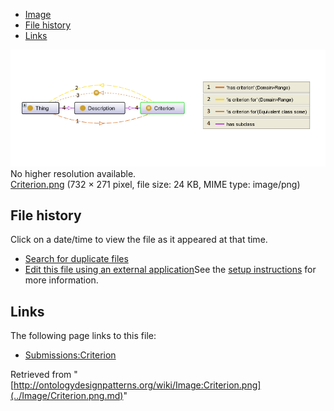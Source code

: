 * [Image](../Image/Criterion.png.md#file)
* [File history](../Image/Criterion.png.md#filehistory)
* [Links](../Image/Criterion.png.md#filelinks)

[![Image:Criterion.png](../images/a/aa/Criterion.png)](../images/a/aa/Criterion.png)  
No higher resolution available.  
[Criterion.png](../images/a/aa/Criterion.png)‎ (732 × 271 pixel, file size: 24 KB, MIME type: image/png)

## File history

Click on a date/time to view the file as it appeared at that time.



  
* [Search for duplicate files](http://ontologydesignpatterns.org/wiki/Special:FileDuplicateSearch/Criterion.png "Special:FileDuplicateSearch/Criterion.png")
* [Edit this file using an external application](http://ontologydesignpatterns.org/wiki/index.php?title=Image:Criterion.png&action=edit&externaledit=true&mode=file "Image:Criterion.png")See the [setup instructions](http://www.mediawiki.org/wiki/Manual:External_editors "http://www.mediawiki.org/wiki/Manual:External_editors") for more information.

## Links



The following page links to this file:


* [Submissions:Criterion](../Submissions/Criterion.md "Submissions:Criterion")


Retrieved from "[http://ontologydesignpatterns.org/wiki/Image:Criterion.png](../Image/Criterion.png.md)"